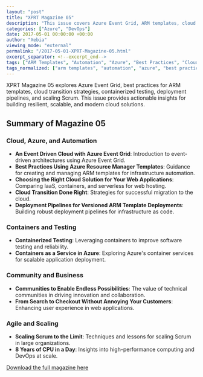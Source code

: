 ```yaml
---
layout: "post"
title: "XPRT Magazine 05"
description: "This issue covers Azure Event Grid, ARM templates, cloud transition, containerization, deployment pipelines, and scaling Scrum."
categories: ["Azure", "DevOps"]
date: 2017-05-01 00:00:00 +00:00
author: "Xebia"
viewing_mode: "external"
permalink: "/2017-05-01-XPRT-Magazine-05.html"
excerpt_separator: <!--excerpt_end-->
tags: ["ARM Templates", "Automation", "Azure", "Best Practices", "Cloud", "Cloud Transition", "Communities", "Containers", "Deployment Pipelines", "DevOps", "Event Grid", "Magazines", "Scaling", "Scrum", "Testing", "Web Applications"]
tags_normalized: ["arm templates", "automation", "azure", "best practices", "cloud", "cloud transition", "communities", "containers", "deployment pipelines", "devops", "event grid", "magazines", "scaling", "scrum", "testing", "web applications"]
---
```


XPRT Magazine 05 explores Azure Event Grid, best practices for ARM templates, cloud transition strategies, containerized testing, deployment pipelines, and scaling Scrum. This issue provides actionable insights for building resilient, scalable, and modern cloud solutions.
<!--excerpt_end-->

## Summary of Magazine 05

### Cloud, Azure, and Automation

- **An Event Driven Cloud with Azure Event Grid**: Introduction to event-driven architectures using Azure Event Grid.
- **Best Practices Using Azure Resource Manager Templates**: Guidance for creating and managing ARM templates for infrastructure automation.
- **Choosing the Right Cloud Solution for Your Web Applications**: Comparing IaaS, containers, and serverless for web hosting.
- **Cloud Transition Done Right**: Strategies for successful migration to the cloud.
- **Deployment Pipelines for Versioned ARM Template Deployments**: Building robust deployment pipelines for infrastructure as code.

### Containers and Testing

- **Containerized Testing**: Leveraging containers to improve software testing and reliability.
- **Containers as a Service in Azure**: Exploring Azure's container services for scalable application deployment.

### Community and Business

- **Communities to Enable Endless Possibilities**: The value of technical communities in driving innovation and collaboration.
- **From Search to Checkout Without Annoying Your Customers**: Enhancing user experience in web applications.

### Agile and Scaling

- **Scaling Scrum to the Limit**: Techniques and lessons for scaling Scrum in large organizations.
- **8 Years of CPU in a Day**: Insights into high-performance computing and DevOps at scale.

[Download the full magazine here](https://xebia.com/media/2025/05/XPRT.-5.pdf)

